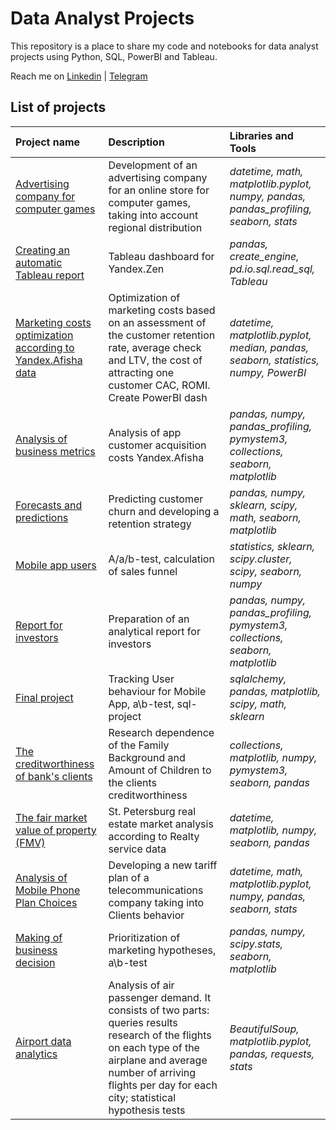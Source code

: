 # Data Analyst Projects

This repository is a place to share my code and notebooks for data analyst projects using Python, SQL, PowerBI and Tableau.

Reach me on [Linkedin](www.linkedin.com/in/valentina-tikhova) | [Telegram](https://t.me/Tikhova_Valentina)


## List of projects

| Project name         | Description               | Libraries and Tools          |
| :------------------------| :--------------------- |:----------------------------------|
| [Advertising company for computer games](market_of_games)| Development of an advertising company for an online store for computer games, taking into account regional distribution| *datetime, math, matplotlib.pyplot, numpy, pandas, pandas_profiling, seaborn, stats*|
|[Сreating an automatic Tableau report](automation)| Tableau dashboard for Yandex.Zen | *pandas, create_engine, pd.io.sql.read_sql, Tableau* |
| [Marketing costs optimization according to Yandex.Afisha data](marketing_costs)| Optimization of marketing costs based on an assessment of the customer retention rate, average check and LTV, the cost of attracting one customer CAC, ROMI. Create PowerBI dash | *datetime, matplotlib.pyplot, median, pandas, seaborn, statistics, numpy, PowerBI*|
|[Analysis of business metrics](analysis_of_bus_metrics)|Analysis of app customer acquisition costs Yandex.Afisha|*pandas, numpy, pandas_profiling, pymystem3, collections, seaborn, matplotlib*|
|[Forecasts and predictions](forecasts_and_predictions)|Predicting customer churn and developing a retention strategy|*pandas, numpy, sklearn, scipy, math, seaborn, matplotlib*|
|[Mobile app users](mobile_app_users)|A/a/b-test, calculation of sales funnel |*statistics, sklearn, scipy.cluster, scipy, seaborn, numpy*|
|[Report for investors](report_for_investors)|Preparation of an analytical report for investors|*pandas, numpy, pandas_profiling, pymystem3, collections, seaborn, matplotlib*|
|[Final project](final_project)|Tracking User behaviour for Mobile App, a\b-test, sql-project|*sqlalchemy, pandas, matplotlib, scipy, math, sklearn*|
| [The creditworthiness of bank's clients](credit_score) | Research dependence of the Family Background and Amount of Children to the clients creditworthiness | *collections, matplotlib, numpy, pymystem3, seaborn, pandas*|
| [The fair market value of property (FMV)](market_price_of_object) | St. Petersburg real estate market analysis according to Realty service data | *datetime, matplotlib, numpy, seaborn, pandas*|
| [Analysis of Mobile Phone Plan Choices](tariff_revenue)| Developing a new tariff plan of a telecommunications company taking into Clients behavior| *datetime, math, matplotlib.pyplot, numpy, pandas, seaborn, stats*|
|[Making of business decision](making_of_bus_decision)|Prioritization of marketing hypotheses, a\b-test|*pandas, numpy, scipy.stats, seaborn, matplotlib*|
| [Airport data analytics](airports_analytics)| Analysis of air passenger demand. It consists of two parts: queries results research of the flights on each type of the airplane and average number of arriving flights per day for each city; statistical hypothesis tests| *BeautifulSoup, matplotlib.pyplot, pandas, requests, stats*|
